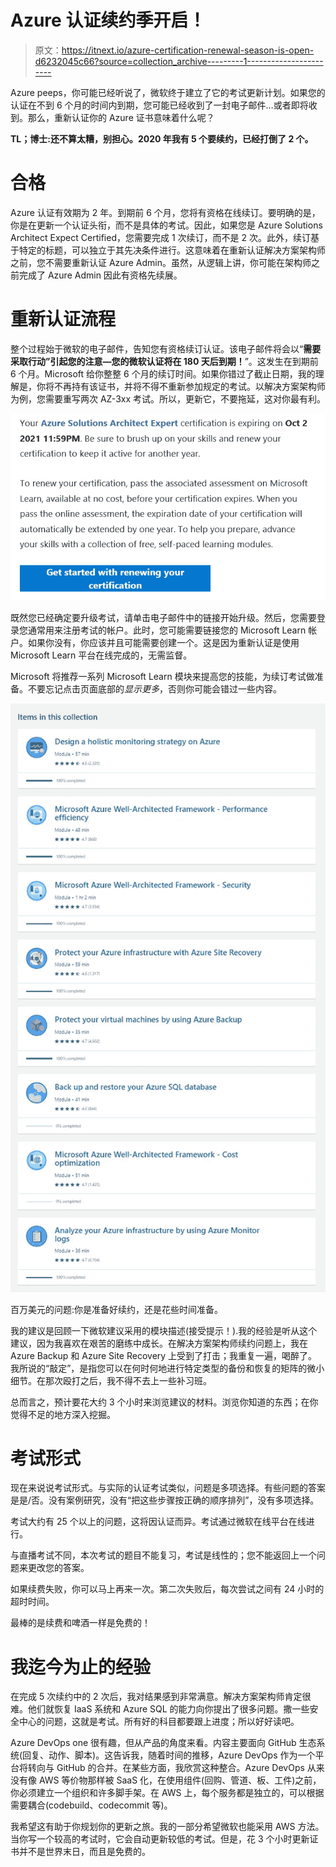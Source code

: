 # Azure 认证续约季开启！

> 原文：<https://itnext.io/azure-certification-renewal-season-is-open-d6232045c66?source=collection_archive---------1----------------------->

Azure peeps，你可能已经听说了，微软终于建立了它的考试更新计划。如果您的认证在不到 6 个月的时间内到期，您可能已经收到了一封电子邮件…或者即将收到。那么，重新认证你的 Azure 证书意味着什么呢？

**TL；博士:还不算太糟，别担心。2020 年我有 5 个要续约，已经打倒了 2 个。**

# 合格

Azure 认证有效期为 2 年。到期前 6 个月，您将有资格在线续订。要明确的是，你是在更新一个认证头衔，而不是具体的考试。因此，如果您是 Azure Solutions Architect Expect Certified，您需要完成 1 次续订，而不是 2 次。此外，续订基于特定的标题，可以独立于其先决条件进行。这意味着在重新认证解决方案架构师之前，您不需要重新认证 Azure Admin。虽然，从逻辑上讲，你可能在架构师之前完成了 Azure Admin 因此有资格先续展。

# 重新认证流程

整个过程始于微软的电子邮件，告知您有资格续订认证。该电子邮件将会以“**需要采取行动”引起您的注意—您的微软认证将在 180 天后到期！**”。这发生在到期前 6 个月。Microsoft 给你整整 6 个月的续订时间。如果你错过了截止日期，我的理解是，你将不再持有该证书，并将不得不重新参加规定的考试。以解决方案架构师为例，您需要重写两次 AZ-3xx 考试。所以，更新它，不要拖延，这对你最有利。

![](img/18eaf667713fe23201e31d4e37a27f11.png)

既然您已经确定要升级考试，请单击电子邮件中的链接开始升级。然后，您需要登录您通常用来注册考试的帐户。此时，您可能需要链接您的 Microsoft Learn 帐户。如果你没有，你应该并且可能需要创建一个。这是因为重新认证是使用 Microsoft Learn 平台在线完成的，无需监督。

Microsoft 将推荐一系列 Microsoft Learn 模块来提高您的技能，为续订考试做准备。不要忘记点击页面底部的*显示更多*，否则你可能会错过一些内容。

![](img/ab6de5a820331a314f23f681c2989040.png)

百万美元的问题:你是准备好续约，还是花些时间准备。

我的建议是回顾一下微软建议采用的模块描述(接受提示！).我的经验是听从这个建议，因为我喜欢在艰苦的磨练中成长。在解决方案架构师续约问题上，我在 Azure Backup 和 Azure Site Recovery 上受到了打击；我重复一遍，喝醉了。我所说的“敲定”，是指您可以在何时何地进行特定类型的备份和恢复的矩阵的微小细节。在那次殴打之后，我不得不去上一些补习班。

总而言之，预计要花大约 3 个小时来浏览建议的材料。浏览你知道的东西；在你觉得不足的地方深入挖掘。

# 考试形式

现在来说说考试形式。与实际的认证考试类似，问题是多项选择。有些问题的答案是是/否。没有案例研究，没有“把这些步骤按正确的顺序排列”，没有多项选择。

考试大约有 25 个以上的问题，这将因认证而异。考试通过微软在线平台在线进行。

与直播考试不同，本次考试的题目不能复习，考试是线性的；您不能返回上一个问题来更改您的答案。

如果续费失败，你可以马上再来一次。第二次失败后，每次尝试之间有 24 小时的超时时间。

最棒的是续费和啤酒一样是免费的！

# 我迄今为止的经验

在完成 5 次续约中的 2 次后，我对结果感到非常满意。解决方案架构师肯定很难。他们就恢复 IaaS 系统和 Azure SQL 的能力向你提出了很多问题。撒一些安全中心的问题，这就是考试。所有好的科目都要跟上进度；所以好好读吧。

Azure DevOps one 很有趣，但从产品的角度来看。内容主要面向 GitHub 生态系统(回复、动作、脚本)。这告诉我，随着时间的推移，Azure DevOps 作为一个平台将转向与 GitHub 的合并。在某些方面，我欣赏这种整合。Azure DevOps 从来没有像 AWS 等价物那样被 SaaS 化，在使用组件(回购、管道、板、工件)之前，你必须建立一个组织和许多脚手架。在 AWS 上，每个服务都是独立的，可以根据需要耦合(codebuild、codecommit 等)。

我希望这有助于你规划你的更新之旅。我的一部分希望微软也能采用 AWS 方法。当你写一个较高的考试时，它会自动更新较低的考试。但是，花 3 个小时更新证书并不是世界末日，而且是免费的。